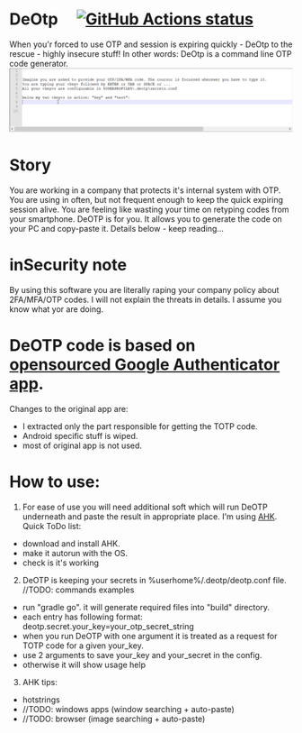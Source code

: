 # DeOtp &nbsp; &nbsp; <a href="https://github.com/bjurga/DeOtp/actions"><img alt="GitHub Actions status" src="https://github.com/bjurga/DeOtp/workflows/Test%26Build/badge.svg"></a> &nbsp; &nbsp; 
When you'r forced to use OTP and session is expiring quickly - DeOtp to the rescue - highly insecure stuff!
In other words: DeOtp is a command line OTP code generator.
![Final efect](docs/showoff.gif)

# Story
You are working in a company that protects it's internal system with OTP. You are using in often, but not frequent enough to keep the quick expiring session alive. You are feeling like wasting your time on retyping codes from your smartphone.
DeOTP is for you. It allows you to generate the code on your PC and copy-paste it. Details below - keep reading...

# inSecurity note
By using this software you are literally raping your company policy about 2FA/MFA/OTP codes. I will not explain the threats in details. I assume you know what yor are doing.

# DeOTP code is based on [opensourced Google Authenticator app](https://github.com/google/google-authenticator). 
Changes to the original app are:
- I extracted only the part responsible for getting the TOTP code.
- Android specific stuff is wiped.
- most of original app is not used.

# How to use:
1. For ease of use you will need additional soft which will run DeOTP underneath and paste the result in appropriate place. I'm using [AHK](https://www.autohotkey.com/). Quick ToDo list:
- download and install AHK. 
- make it autorun with the OS.
- check is it's working

2. DeOTP is keeping your secrets in %userhome%/.deotp/deotp.conf file. //TODO: commands examples
- run "gradle go". it will generate required files into "build" directory.
- each entry has following format: deotp.secret.your_key=your_otp_secret_string
- when you run DeOTP with one argument it is treated as a request for TOTP code for a given your_key.
- use 2 arguments to save your_key and your_secret in the config.
- otherwise it will show usage help

3. AHK tips:
- hotstrings
- //TODO: windows apps (window searching + auto-paste)
- //TODO: browser (image searching + auto-paste)
